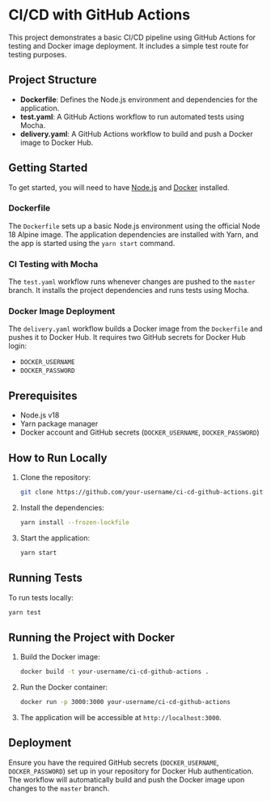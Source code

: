 # CI/CD with GitHub Actions

This project demonstrates a basic CI/CD pipeline using GitHub Actions for testing and Docker image deployment. It includes a simple test route for testing purposes.

## Project Structure

- **Dockerfile**: Defines the Node.js environment and dependencies for the application.
- **test.yaml**: A GitHub Actions workflow to run automated tests using Mocha.
- **delivery.yaml**: A GitHub Actions workflow to build and push a Docker image to Docker Hub.

## Getting Started

To get started, you will need to have [Node.js](https://nodejs.org/en/) and [Docker](https://www.docker.com/) installed.

### Dockerfile

The `Dockerfile` sets up a basic Node.js environment using the official Node 18 Alpine image. The application dependencies are installed with Yarn, and the app is started using the `yarn start` command.

### CI Testing with Mocha

The `test.yaml` workflow runs whenever changes are pushed to the `master` branch. It installs the project dependencies and runs tests using Mocha.

### Docker Image Deployment

The `delivery.yaml` workflow builds a Docker image from the `Dockerfile` and pushes it to Docker Hub. It requires two GitHub secrets for Docker Hub login:

- `DOCKER_USERNAME`
- `DOCKER_PASSWORD`


## Prerequisites

- Node.js v18
- Yarn package manager
- Docker account and GitHub secrets (`DOCKER_USERNAME`, `DOCKER_PASSWORD`)

## How to Run Locally

1. Clone the repository:
    ```bash
    git clone https://github.com/your-username/ci-cd-github-actions.git
    ```

2. Install the dependencies:
    ```bash
    yarn install --frozen-lockfile
    ```

3. Start the application:
    ```bash
    yarn start
    ```

## Running Tests

To run tests locally:
```bash
yarn test
```

## Running the Project with Docker

1. Build the Docker image:
    ```bash
    docker build -t your-username/ci-cd-github-actions .
    ```

2. Run the Docker container:
    ```bash
    docker run -p 3000:3000 your-username/ci-cd-github-actions
    ```

3. The application will be accessible at `http://localhost:3000`.

## Deployment

Ensure you have the required GitHub secrets (`DOCKER_USERNAME`, `DOCKER_PASSWORD`) set up in your repository for Docker Hub authentication. The workflow will automatically build and push the Docker image upon changes to the `master` branch.

